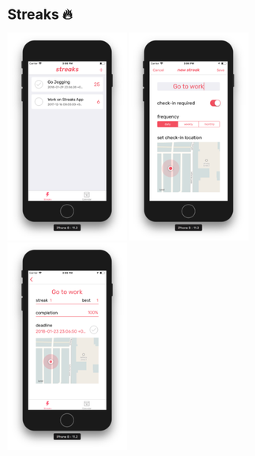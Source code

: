 # Streaks 🔥

<a href="Home"><img src="https://raw.githubusercontent.com/chrisaguilera/Streaks/master/Supporting%20Files/Assets.xcassets/streaks_home.imageset/streaks_home.png" align="" height="48%" width="48%" ></a>
<a href="New Event"><img src="https://raw.githubusercontent.com/chrisaguilera/Streaks/master/Supporting%20Files/Assets.xcassets/streaks_newEvent.imageset/streaks_newEvent.png" align="" height="48%" width="48%" ></a>
<a href="Event"><img src="https://raw.githubusercontent.com/chrisaguilera/Streaks/master/Supporting%20Files/Assets.xcassets/streaks_event.imageset/streaks_event.png" align="" height="48%" width="48%" ></a>

